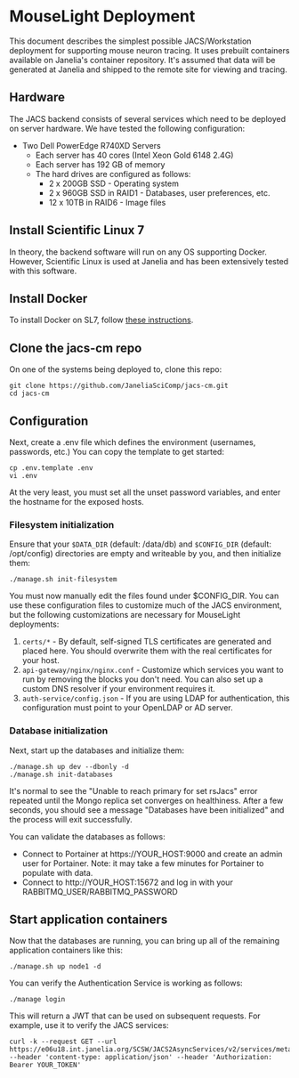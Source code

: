# MouseLight Deployment

This document describes the simplest possible JACS/Workstation deployment for supporting mouse neuron tracing. It uses prebuilt containers available on Janelia's container repository. It's assumed that data will be generated at Janelia and shipped to the remote site for viewing and tracing. 


## Hardware

The JACS backend consists of several services which need to be deployed on server hardware. We have tested the following configuration:

* Two Dell PowerEdge R740XD Servers
    * Each server has 40 cores (Intel Xeon Gold 6148 2.4G)
    * Each server has 192 GB of memory
    * The hard drives are configured as follows:
        * 2 x 200GB SSD - Operating system
        * 2 x 960GB SSD in RAID1 - Databases, user preferences, etc.
        * 12 x 10TB in RAID6 - Image files


## Install Scientific Linux 7

In theory, the backend software will run on any OS supporting Docker. However, Scientific Linux is used at Janelia and has been extensively tested with this software.


## Install Docker

To install Docker on SL7, follow [these instructions](InstallingDockerSL7.md).


## Clone the jacs-cm repo

On one of the systems being deployed to, clone this repo:
```
git clone https://github.com/JaneliaSciComp/jacs-cm.git
cd jacs-cm
```


## Configuration

Next, create a .env file which defines the environment (usernames, passwords, etc.) You can copy the template to get started:
```
cp .env.template .env
vi .env
```

At the very least, you must set all the unset password variables, and enter the hostname for the exposed hosts.


### Filesystem initialization

Ensure that your `$DATA_DIR` (default: /data/db) and `$CONFIG_DIR` (default: /opt/config) directories are empty and writeable by you, and then initialize them:

```
./manage.sh init-filesystem
```

You must now manually edit the files found under $CONFIG_DIR. You can use these configuration files to customize much of the JACS environment, but the following customizations are necessary for MouseLight deployments:

1. `certs/*` - By default, self-signed TLS certificates are generated and placed here. You should overwrite them with the real certificates for your host.
2. `api-gateway/nginx/nginx.conf` - Customize which services you want to run by removing the blocks you don't need. You can also set up a custom DNS resolver if your environment requires it.
3. `auth-service/config.json` - If you are using LDAP for authentication, this configuration must point to your OpenLDAP or AD server.


### Database initialization

Next, start up the databases and initialize them:
```
./manage.sh up dev --dbonly -d
./manage.sh init-databases
```

It's normal to see the "Unable to reach primary for set rsJacs" error repeated until the Mongo replica set converges on healthiness. After a few seconds, you should see a message "Databases have been initialized" and the process will exit successfully. 

You can validate the databases as follows:
* Connect to Portainer at https://YOUR_HOST:9000 and create an admin user for Portainer. Note: it may take a few minutes for Portainer to populate with data. 
* Connect to http://YOUR_HOST:15672 and log in with your RABBITMQ_USER/RABBITMQ_PASSWORD


## Start application containers

Now that the databases are running, you can bring up all of the remaining application containers like this:

```
./manage.sh up node1 -d
```

You can verify the Authentication Service is working as follows:

```
./manage login
```

This will return a JWT that can be used on subsequent requests. For example, use it to verify the JACS services:

```
curl -k --request GET --url https://e06u18.int.janelia.org/SCSW/JACS2AsyncServices/v2/services/metadata --header 'content-type: application/json' --header 'Authorization: Bearer YOUR_TOKEN'
```

